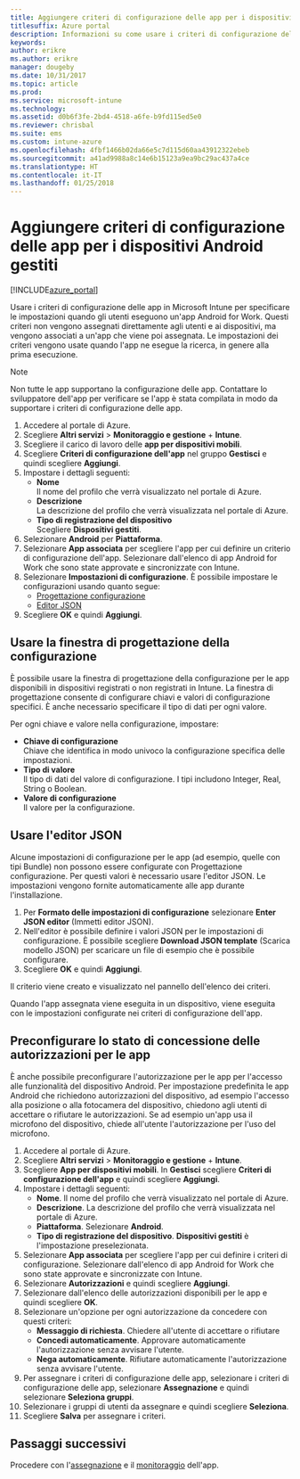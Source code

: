 ```yaml
---
title: Aggiungere criteri di configurazione delle app per i dispositivi Android gestiti | Microsoft Docs
titlesuffix: Azure portal
description: Informazioni su come usare i criteri di configurazione delle app per fornire i dati di configurazione a un'app Android for Work in esecuzione.
keywords: 
author: erikre
ms.author: erikre
manager: dougeby
ms.date: 10/31/2017
ms.topic: article
ms.prod: 
ms.service: microsoft-intune
ms.technology: 
ms.assetid: d0b6f3fe-2bd4-4518-a6fe-b9fd115ed5e0
ms.reviewer: chrisbal
ms.suite: ems
ms.custom: intune-azure
ms.openlocfilehash: 4fbf1466b02da66e5c7d115d60aa43912322ebeb
ms.sourcegitcommit: a41ad9988a8c14e6b15123a9ea9bc29ac437a4ce
ms.translationtype: HT
ms.contentlocale: it-IT
ms.lasthandoff: 01/25/2018
---
```

# <a name="add-app-configuration-policies-for-managed-android-devices"></a>Aggiungere criteri di configurazione delle app per i dispositivi Android gestiti

[!INCLUDE[azure_portal](./includes/azure_portal.md)]

Usare i criteri di configurazione delle app in Microsoft Intune per specificare le impostazioni quando gli utenti eseguono un'app Android for Work. Questi criteri non vengono assegnati direttamente agli utenti e ai dispositivi, ma vengono associati a un'app che viene poi assegnata. Le impostazioni dei criteri vengono usate quando l'app ne esegue la ricerca, in genere alla prima esecuzione.

> [!Note]  
> Non tutte le app supportano la configurazione delle app. Contattare lo sviluppatore dell'app per verificare se l'app è stata compilata in modo da supportare i criteri di configurazione delle app.

1. Accedere al portale di Azure.
2. Scegliere **Altri servizi** > **Monitoraggio e gestione** + **Intune**.
3. Scegliere il carico di lavoro delle **app per dispositivi mobili**.
4. Scegliere **Criteri di configurazione dell'app** nel gruppo **Gestisci** e quindi scegliere **Aggiungi**.
5. Impostare i dettagli seguenti:
    - **Nome**  
      Il nome del profilo che verrà visualizzato nel portale di Azure.
    - **Descrizione**  
      La descrizione del profilo che verrà visualizzata nel portale di Azure.
    - **Tipo di registrazione del dispositivo**  
      Scegliere **Dispositivi gestiti**.
6. Selezionare **Android** per **Piattaforma**.
7. Selezionare **App associata** per scegliere l'app per cui definire un criterio di configurazione dell'app. Selezionare dall'elenco di app Android for Work che sono state approvate e sincronizzate con Intune.
8. Selezionare **Impostazioni di configurazione**. È possibile impostare le configurazioni usando quanto segue:
    - [Progettazione configurazione](#Use-the-configuration-designer)
    - [Editor JSON](#Enter-the-JSON-editor)
9. Scegliere **OK** e quindi **Aggiungi**.

## <a name="use-the-configuration-designer"></a>Usare la finestra di progettazione della configurazione

È possibile usare la finestra di progettazione della configurazione per le app disponibili in dispositivi registrati o non registrati in Intune. La finestra di progettazione consente di configurare chiavi e valori di configurazione specifici. È anche necessario specificare il tipo di dati per ogni valore.

Per ogni chiave e valore nella configurazione, impostare:

  - **Chiave di configurazione**  
     Chiave che identifica in modo univoco la configurazione specifica delle impostazioni.
  - **Tipo di valore**  
    Il tipo di dati del valore di configurazione. I tipi includono Integer, Real, String o Boolean.
  - **Valore di configurazione**  
    Il valore per la configurazione. 

## <a name="enter-the-json-editor"></a>Usare l'editor JSON

Alcune impostazioni di configurazione per le app (ad esempio, quelle con tipi Bundle) non possono essere configurate con Progettazione configurazione. Per questi valori è necessario usare l'editor JSON. Le impostazioni vengono fornite automaticamente alle app durante l'installazione.

1. Per **Formato delle impostazioni di configurazione** selezionare **Enter JSON editor** (Immetti editor JSON).
2. Nell'editor è possibile definire i valori JSON per le impostazioni di configurazione. È possibile scegliere **Download JSON template** (Scarica modello JSON) per scaricare un file di esempio che è possibile configurare.
3. Scegliere **OK** e quindi **Aggiungi**.

Il criterio viene creato e visualizzato nel pannello dell'elenco dei criteri.

Quando l'app assegnata viene eseguita in un dispositivo, viene eseguita con le impostazioni configurate nei criteri di configurazione dell'app.

## <a name="preconfigure-the-permissions-grant-state-for-apps"></a>Preconfigurare lo stato di concessione delle autorizzazioni per le app

È anche possibile preconfigurare l'autorizzazione per le app per l'accesso alle funzionalità del dispositivo Android. Per impostazione predefinita le app Android che richiedono autorizzazioni del dispositivo, ad esempio l'accesso alla posizione o alla fotocamera del dispositivo, chiedono agli utenti di accettare o rifiutare le autorizzazioni. Se ad esempio un'app usa il microfono del dispositivo, chiede all'utente l'autorizzazione per l'uso del microfono.

1. Accedere al portale di Azure.
2. Scegliere **Altri servizi** > **Monitoraggio e gestione** + **Intune**.
3. Scegliere **App per dispositivi mobili**. In **Gestisci** scegliere **Criteri di configurazione dell'app** e quindi scegliere **Aggiungi**.
4. Impostare i dettagli seguenti:
    - **Nome**. Il nome del profilo che verrà visualizzato nel portale di Azure.
    - **Descrizione**. La descrizione del profilo che verrà visualizzata nel portale di Azure.
    - **Piattaforma**. Selezionare **Android**.
    - **Tipo di registrazione del dispositivo**. **Dispositivi gestiti** è l'impostazione preselezionata.
5. Selezionare **App associata** per scegliere l'app per cui definire i criteri di configurazione. Selezionare dall'elenco di app Android for Work che sono state approvate e sincronizzate con Intune.
6. Selezionare **Autorizzazioni** e quindi scegliere **Aggiungi**.
7. Selezionare dall'elenco delle autorizzazioni disponibili per le app e quindi scegliere **OK**.
8. Selezionare un'opzione per ogni autorizzazione da concedere con questi criteri:
    - **Messaggio di richiesta**. Chiedere all'utente di accettare o rifiutare
    - **Concedi automaticamente**. Approvare automaticamente l'autorizzazione senza avvisare l'utente.
    - **Nega automaticamente**. Rifiutare automaticamente l'autorizzazione senza avvisare l'utente.
9. Per assegnare i criteri di configurazione delle app, selezionare i criteri di configurazione delle app, selezionare **Assegnazione** e quindi selezionare **Seleziona gruppi**.
10. Selezionare i gruppi di utenti da assegnare e quindi scegliere **Seleziona**.
11. Scegliere **Salva** per assegnare i criteri.

## <a name="next-steps"></a>Passaggi successivi

Procedere con l'[assegnazione](apps-deploy.md) e il [monitoraggio](apps-monitor.md) dell'app.


